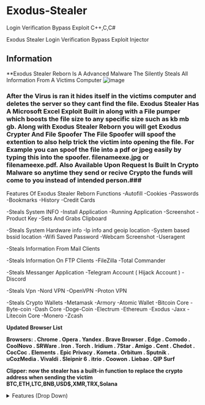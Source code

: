 # Exodus-Stealer
Login Verification Bypass Exploit C++,C,C#

Exodus Stealer Login Verification Bypass Exploit Injector

## Information
**Exodus Stealer Reborn Is A Advanced Malware The Silently Steals All Information From A Victims Computer
![image](https://user-images.githubusercontent.com/106811566/171842418-f71284aa-61e0-4dbf-9e6d-e28166e702b9.png)

### After the Virus is ran it hides itself in the victims computer and deletes the server so they cant find the file. Exodus Stealer Has A Microsoft Excel Exploit Built in along with a File pumper which boosts the file size to any specific size such as kb mb gb. Along with Exodus Stealer Reborn you will get Exodus Crypter And File Spoofer The File Spoofer will spoof the extention to also help trick the victim into opening the file. For Example you can spoof the file into a pdf or jpeg easily by typing this into the spoofer. filenameexe.jpg or filenameexe.pdf. Also Available Upon Request Is Built In Crypto Malware so anytime they send or recive Crypto the funds will come to you instead of intended person.###
   

Features Of Exodus Stealer Reborn Functions -Autofill -Cookies -Passwords -Bookmarks -History -Credit Cards

-Steals System INFO -Install Application -Running Application -Screenshot -Product Key -Sets And Grabs Clipboard

-Steals System Hardware info -Ip info and geoip location -System based bssid location -Wifi Saved Password -Webcam Screenshot -Useragent

-Steals Information From Mail Clients

-Steals Information On FTP Clients -FileZilla -Total Commander

-Steals Messanger Application -Telegram Account ( Hijack Account ) -Discord

-Steals Vpn -Nord VPN -OpenVPN -Proton VPN

-Steals Crypto Wallets -Metamask -Armory -Atomic Wallet -Bitcoin Core -Byte-coin -Dash Core -Doge-Coin -Electrum -Ethereum -Exodus -Jaxx -Litecoin Core -Monero -Zcash

**Updated Browser List**

**Browsers: . Chrome . Opera . Yandex . Brave Browser . Edge . Comodo . CoolNovo . SRWare . Iron . Torch . Iridium . 7Star . Amigo . Cent . Chedot . CocCoc . Elements .** **Epic Privacy . Kometa . Orbitum . Sputnik . uCozMedia . Vivaldi . Sleipnir 6 . itrio . Coowon . Liebao . QIP Surf**

**Clipper: now the stealer has a built-in function to replace the crypto address when sending the victim BTC,ETH,LTC,BNB,USD$,XMR,TRX,Solana**

<details>   
<summary>Features (Drop Down)</summary>
   
AntiAnalysis (VirtualBox, SandBox, Debugger, VirusTotal, Any.Run)

Get system info (Version, CPU, GPU, RAM, IPs, BSSID, Location, Screen metrics, Installed apps)

Chromium based browsers (passwords, credit cards, cookies, history, autofill, bookmarks)

Firefox based browsers (db files, cookies, history, bookmarks) Internet explorer/Edge (passwords)

Saved wifi networks & scan networks around device (SSID, BSSID) s File grabber (Documents, Images, Source codes, Databases, USB)

Detect banking & cryptocurrency services in browsers

Steam, Uplay, Battle.Net, Minecraft session

Install keylogger & clipper

Desktop & Webcam screenshot

ProtonVPN, OpenVPN, NordVPN s Crypto Wallets

Zcash, Armory, Bytecoin, Jaxx, Exodus, Ethereum, Electrum, AtomicWallet, Guarda, Coinomi, Litecoin, Dash, Bitcoin

Crypto Wallet Extensions from Chrome & Edge Binance, coin98, Phantom, Mobox, XinPay, Math10, Metamask, BitApp, Guildwallet, iconx, Sollet, Slope Wallet, Starcoin, Swash, Finnie, KEPLR, Crocobit, OXYGEN, Nifty, Liquality, Auvitas wallet, Math wallet, MTV wallet, Rabet wallet, Ronin wallet, Yoroi wallet, ZilPay wallet, Exodus, Terra Station, Jaxx.

Messenger Sessions, Accounts, Tokens Discord, Telegram, ICQ, Skype, Pidgin, Outlook, Tox, Element, Signal

Directories structure Filezilla hosts Process list Product key Autorun module

### Keylogger: The keylogger will turn on if the user is texting in the chat or using the bank's website ###

### Clipper: Clipper turns on and replaces crypto wallet addresses in the clipboard when a user makes a transaction ###

### Webcam screenshots: Webcam screenshots will be taken if the user is watching something obscene on the Internet ###
     </details>
   
   ![image](https://user-images.githubusercontent.com/106811566/171840619-e8ccb5bf-e8ad-4449-87ca-3d545c049fc2.png)
